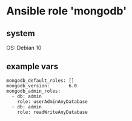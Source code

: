 # Ansible role 'mongodb'

## system
OS: Debian 10

## example vars
```
mongodb_default_roles: []
mongodb_version:       6.0
mongodb_admin_roles:
  - db: admin
    role: userAdminAnyDatabase
  - db: admin
    role: readWriteAnyDatabase
```

